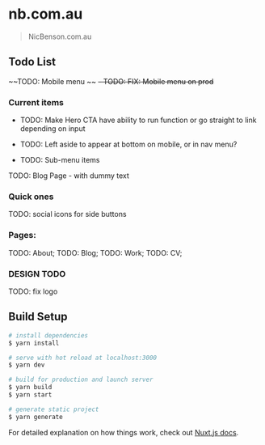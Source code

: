 # nb.com.au

> NicBenson.com.au

## Todo List

~~TODO: Mobile menu ~~
~~- TODO: FIX: Mobile menu on prod~~

### Current items

- TODO: Make Hero CTA have ability to run function or go straight to link depending on input
- TODO: Left aside to appear at bottom on mobile, or in nav menu?

- TODO: Sub-menu items

TODO: Blog Page - with dummy text

### Quick ones

TODO: social icons for side buttons

### Pages:

TODO: About;
TODO: Blog;
TODO: Work;
TODO: CV;

### DESIGN TODO

TODO: fix logo

## Build Setup

```bash
# install dependencies
$ yarn install

# serve with hot reload at localhost:3000
$ yarn dev

# build for production and launch server
$ yarn build
$ yarn start

# generate static project
$ yarn generate
```

For detailed explanation on how things work, check out [Nuxt.js docs](https://nuxtjs.org).
